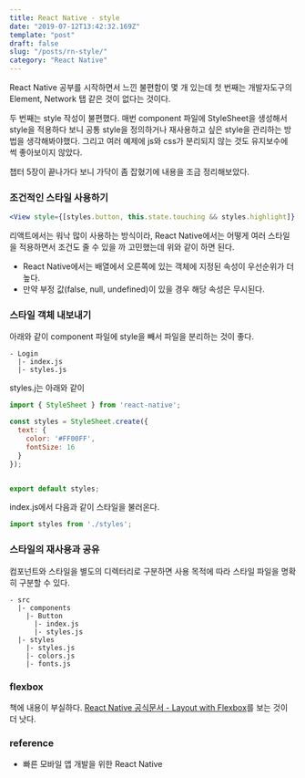 ```yaml
---
title: React Native - style
date: "2019-07-12T13:42:32.169Z"
template: "post"
draft: false
slug: "/posts/rn-style/"
category: "React Native"
---
```


React Native 공부를 시작하면서 느낀 불편함이 몇 개 있는데 첫 번째는 개발자도구의 Element, Network 탭 같은 것이 없다는 것이다.

두 번째는 style 작성이 불편했다. 매번 component 파일에 StyleSheet을 생성해서 style을 적용하다 보니
공통 style을 정의하거나 재사용하고 싶은 style을 관리하는 방법을 생각해봐야했다.
그리고 여러 예제에 js와 css가 분리되지 않는 것도 유지보수에 썩 좋아보이지 않았다.

챕터 5장이 끝나가다 보니 가닥이 좀 잡혔기에 내용을 조금 정리해보았다.

### 조건적인 스타일 사용하기
```jsx
<View style={[styles.button, this.state.touching && styles.highlight]} />
```
리액트에서는 워낙 많이 사용하는 방식이라, React Native에서는 어떻게 여러 스타일을 적용하면서 조건도 줄 수 있을 까 고민했는데 위와 같이 하면 된다.

- React Native에서는 배열에서 오른쪽에 있는 객체에 지정된 속성이 우선순위가 더 높다.
- 만약 부정 값(false, null, undefined)이 있을 경우 해당 속성은 무시된다.

### 스타일 객체 내보내기
아래와 같이 component 파일에 style을 빼서 파일을 분리하는 것이 좋다.
```
- Login
  |- index.js
  |- styles.js
```

styles.j는 아래와 같이
```js
import { StyleSheet } from 'react-native';

const styles = StyleSheet.create({
  text: {
    color: '#FF00FF',
    fontSize: 16
  }
});


export default styles;
```

index.js에서 다음과 같이 스타일을 불러온다.
```js
import styles from './styles';
```

### 스타일의 재사용과 공유
컴포넌트와 스타일을 별도의 디렉터리로 구분하면 사용 목적에 따라 스타일 파일을 명확히 구분할 수 있다.
```
- src
  |- components
    |- Button
      |- index.js
      |- styles.js
  |- styles
    |- styles.js
    |- colors.js
    |- fonts.js
```


### flexbox
책에 내용이 부실하다. [React Native 공식문서 - Layout with Flexbox](https://facebook.github.io/react-native/docs/flexbox)를 보는 것이 더 낫다.

### reference
* 빠른 모바일 앱 개발을 위한 React Native
